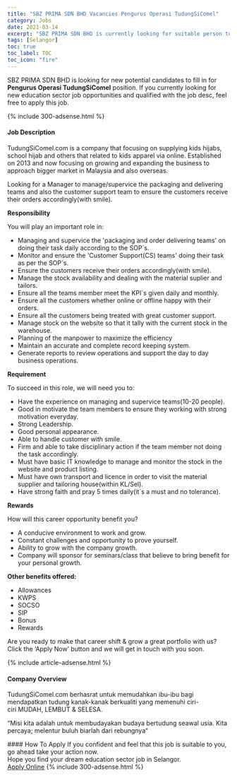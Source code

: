 ```yaml
---
title: "SBZ PRIMA SDN BHD Vacancies Pengurus Operasi TudungSiComel" 
category: Jobs 
date: 2021-03-14 
excerpt: "SBZ PRIMA SDN BHD is currently looking for suitable person to fill in the Pengurus Operasi TudungSiComel which positioned at Selangor" 
tags: [Selangor] 
toc: true 
toc_label: TOC 
toc_icon: "fire" 
--- 
```


<p>SBZ PRIMA SDN BHD is looking for new potential candidates to fill in for <b>Pengurus Operasi TudungSiComel</b> position. If you currently looking for new education sector job opportunities and qualified with the job desc, feel free to apply this job.
</p>{% include 300-adsense.html %} 
<div><div><h4>Job Description</h4></div><div><div><span><div><p>TudungSiComel.com is a company that focusing on supplying kids hijabs, school hijab and others that related to kids apparel via online. Established on 2013 and now focusing on growing and expanding the business to approach bigger market in Malaysia and also overseas.&#160;</p><p>Looking for a Manager to manage/supervice the packaging and delivering teams and also the customer support team to ensure the customers receive their orders accordingly(with smile).</p><p><strong>Responsibility</strong></p><p>You will play an important role in:</p><ul><li>Managing and supervice the 'packaging and order delivering teams' on doing their task daily according to the SOP`s.</li><li>Monitor and ensure the 'Customer Support(CS) teams' doing their task as per the SOP`s.</li><li>Ensure the customers receive their orders accordingly(with smile).</li><li>Manage the stock availability and dealing with the material suplier and tailors.</li><li>Ensure all the teams member meet the KPI`s given daily and monthly.</li><li>Ensure all the customers whether online or offline happy with their orders.&#160;</li><li>Ensure all the customers being treated with great customer support.</li><li>Manage stock on the website so that it tally with the current stock in the warehouse.</li><li>Planning of the manpower to maximize the efficiency</li><li>Maintain an accurate and complete record keeping system.</li><li>Generate reports to review operations and support the day to day business operations.</li></ul><p><strong>Requirement</strong></p><p>To succeed in this role, we will need you to:</p><ul><li>Have the experience on managing and supervice teams(10-20 people).</li><li>Good in motivate the team members to ensure they working with strong motivation everyday.</li><li>Strong Leadership.</li><li>Good personal appearance.</li><li>Able to handle customer with smile.</li><li>Firm and able to take disciplinary action if the team member not doing the task accordingly.</li><li>Must have basic IT knowledge to manage and monitor the stock in the website and product listing.</li><li>Must have own transport and licence in order to visit the material supplier and tailoring house(within KL/Sel).</li><li>Have strong faith and pray 5 times daily(it`s a must and no tolerance).</li></ul><p><strong>Rewards</strong></p><p>How will this career opportunity benefit you?</p><ul><li>A conducive environment to work and grow.</li><li>Constant challenges and opportunity to prove yourself.</li><li>Ability to grow with the company growth.</li><li>Company will sponsor for seminars/class that believe to bring benefit for your personal growth.</li></ul><p><strong>Other benefits offered:</strong></p><ul><li>Allowances</li><li>KWPS</li><li>SOCSO</li><li>SIP</li><li>Bonus&#160;</li><li>Rewards</li></ul><p>Are you ready to make that career shift &amp; grow a great portfolio with us? Click the &#8216;Apply Now&#8217; button and we will get in touch with you soon.</p></div></span></div></div></div> 
{% include article-adsense.html %} 
<div><div><h4>Company Overview</h4></div><div><div><span><div><p>TudungSiComel.com&#160;berhasrat untuk&#160;memudahkan&#160;ibu-ibu&#160;bagi mendapatkan tudung kanak-kanak&#160;berkualiti&#160;yang memenuhi ciri-ciri&#160;MUDAH, LEMBUT &amp; SELESA.</p><p>&#8220;Misi kita adalah untuk membudayakan budaya bertudung seawal usia. Kita percaya; melentur buluh biarlah dari rebungnya&#8220;</p></div></span></div></div></div> 
#### How To Apply 
If you confident and feel that this job is suitable to you, go ahead take your action now. <br/> 
Hope you find your dream education sector job in Selangor. <br/> 
<a href="https://www.jobstreet.com.my/en/job/pengurus-operasi-tudungsicomel-4504670?jobId=jobstreet-my-job-4504670" class="btn btn--info" target="_blank" rel="nofollow noopenner">Apply Online</a> 
{% include 300-adsense.html %} 